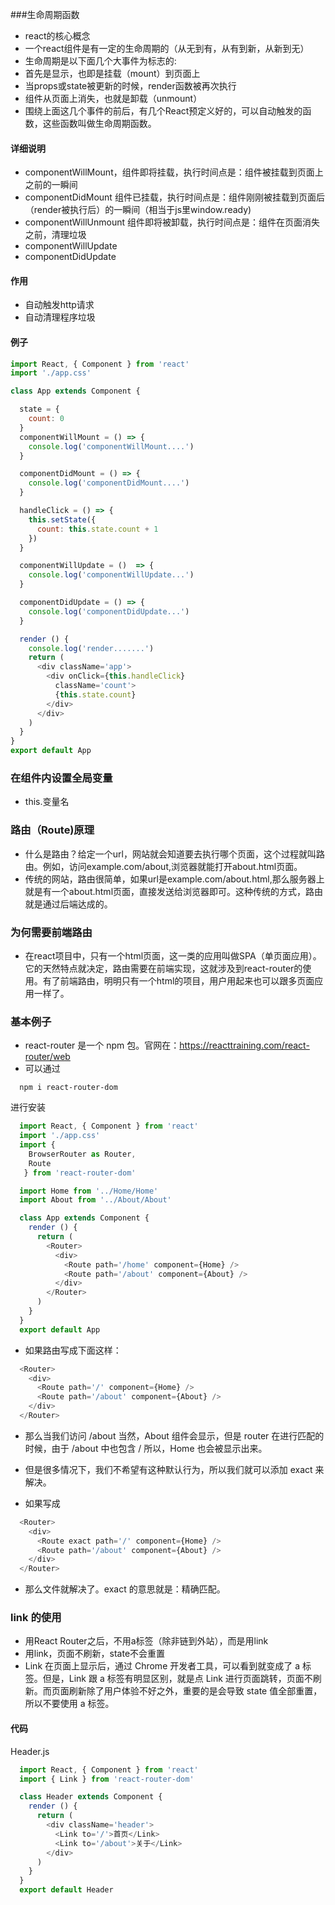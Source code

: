 ###生命周期函数
- react的核心概念
- 一个react组件是有一定的生命周期的（从无到有，从有到新，从新到无）
- 生命周期是以下面几个大事件为标志的:
- 首先是显示，也即是挂载（mount）到页面上
- 当props或state被更新的时候，render函数被再次执行
- 组件从页面上消失，也就是卸载（unmount）
- 围绕上面这几个事件的前后，有几个React预定义好的，可以自动触发的函数，这些函数叫做生命周期函数。
#### 详细说明
- componentWillMount，组件即将挂载，执行时间点是：组件被挂载到页面上之前的一瞬间
- componentDidMount 组件已挂载，执行时间点是：组件刚刚被挂载到页面后（render被执行后）的一瞬间（相当于js里window.ready)
- componentWillUnmount 组件即将被卸载，执行时间点是：组件在页面消失之前，清理垃圾
- componentWillUpdate
- componentDidUpdate
#### 作用
- 自动触发http请求
- 自动清理程序垃圾

#### 例子
```js
import React, { Component } from 'react'
import './app.css'

class App extends Component {

  state = {
    count: 0
  }
  componentWillMount = () => {
    console.log('componentWillMount....')
  }

  componentDidMount = () => {
    console.log('componentDidMount....')
  }

  handleClick = () => {
    this.setState({
      count: this.state.count + 1
    })
  }

  componentWillUpdate = ()  => {
    console.log('componentWillUpdate...')
  }

  componentDidUpdate = () => {
    console.log('componentDidUpdate...')
  }

  render () {
    console.log('render.......')
    return (
      <div className='app'>
        <div onClick={this.handleClick}
          className='count'>
          {this.state.count}
        </div>
      </div>
    )
  }
}
export default App
```

### 在组件内设置全局变量
- this.变量名
### 路由（Route)原理
- 什么是路由？给定一个url，网站就会知道要去执行哪个页面，这个过程就叫路由。例如，访问example.com/about,浏览器就能打开about.html页面。
- 传统的网站，路由很简单，如果url是example.com/about.html,那么服务器上就是有一个about.html页面，直接发送给浏览器即可。这种传统的方式，路由就是通过后端达成的。
### 为何需要前端路由
- 在react项目中，只有一个html页面，这一类的应用叫做SPA（单页面应用）。它的天然特点就决定，路由需要在前端实现，这就涉及到react-router的使用。有了前端路由，明明只有一个html的项目，用户用起来也可以跟多页面应用一样了。
### 基本例子
- react-router 是一个 npm 包。官网在：https://reacttraining.com/react-router/web
- 可以通过
```
  npm i react-router-dom
```
进行安装
```js
  import React, { Component } from 'react'
  import './app.css'
  import {
    BrowserRouter as Router,
    Route
   } from 'react-router-dom'

  import Home from '../Home/Home'
  import About from '../About/About'

  class App extends Component {
    render () {
      return (
        <Router>
          <div>
            <Route path='/home' component={Home} />
            <Route path='/about' component={About} />
          </div>
        </Router>
      )
    }
  }
  export default App
```

- 如果路由写成下面这样：
```js
  <Router>
    <div>
      <Route path='/' component={Home} />
      <Route path='/about' component={About} />
    </div>
  </Router>
```
- 那么当我们访问 /about 当然，About 组件会显示，但是 router 在进行匹配的时候，由于 /about 中也包含 / 所以，Home 也会被显示出来。

- 但是很多情况下，我们不希望有这种默认行为，所以我们就可以添加 exact 来解决。

- 如果写成
```js
  <Router>
    <div>
      <Route exact path='/' component={Home} />
      <Route path='/about' component={About} />
    </div>
  </Router>
```

- 那么文件就解决了。exact 的意思就是：精确匹配。

### link 的使用
- 用React Router之后，不用a标签（除非链到外站），而是用link
- 用link，页面不刷新，state不会重置
- Link 在页面上显示后，通过 Chrome 开发者工具，可以看到就变成了 a 标签。但是，Link 跟 a 标签有明显区别，就是点 Link 进行页面跳转，页面不刷新。而页面刷新除了用户体验不好之外，重要的是会导致 state 值全部重置，所以不要使用 a 标签。

#### 代码

Header.js
```js
  import React, { Component } from 'react'
  import { Link } from 'react-router-dom'

  class Header extends Component {
    render () {
      return (
        <div className='header'>
          <Link to='/'>首页</Link>
          <Link to='/about'>关于</Link>
        </div>
      )
    }
  }
  export default Header
```
